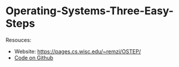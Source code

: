 # Operating-Systems-Three-Easy-Steps

Resouces:

- Website: https://pages.cs.wisc.edu/~remzi/OSTEP/ 
- [Code on Github](https://github.com/remzi-arpacidusseau)
